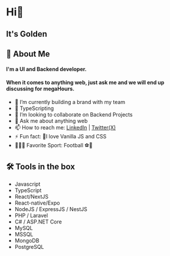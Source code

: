
# Hi👋 
## It's Golden

## 👤 About Me
#### I'm a UI and Backend developer.
#### When it comes to anything web, just ask me and we will end up discussing for megaHours.

- 🔭 I’m currently building a brand with my team
- 🌱 TypeScripting
- 👯 I’m looking to collaborate on Backend Projects
- 💬 Ask me about anything web
- 📫 How to reach me: [LinkedIn](https://linkedin.com/in/goldenazubuike) | [Twitter(X)](https://twitter.com/chibue_exe)
- ⚡ Fun fact: 🤔I love Vanilla JS and CSS
- 🤾🏽‍♂️ Favorite Sport: Football ⚽🥅

## 🛠 Tools in the box
- Javascript
- TypeScript
- React/NextJS
- React-native/Expo
- NodeJS / ExpressJS / NestJS
- PHP / Laravel
- C# / ASP.NET Core
- MySQL
- MSSQL
- MongoDB
- PostgreSQL
